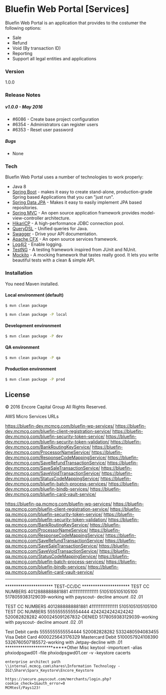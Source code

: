 # Bluefin Web Portal [Services]

Bluefin Web Portal is an application that provides to the costumer the following options:

  - Sale
  - Refund
  - Void (By transaction ID)
  - Reporting
  - Support all legal entities and applications 

### Version
1.0.0

### Release Notes
##### v1.0.0 - May 2016
* #6086 - Create base project configuration
* #6354 - Administrators can register users
* #6353 - Reset user password
##### Bugs
* None

### Tech

Bluefin Web Portal uses a number of technologies to work properly:

* Java 8
* [Spring Boot] - makes it easy to create stand-alone, production-grade Spring based Applications that you can "just run".
* [Spring Data JPA] - Makes it easy to easily implement JPA based repositories.
* [Spring MVC] - An open source application framework provides model-view-controller architecture.
* [HikariCP] - A high-performance JDBC connection pool.
* [QueryDSL] - Unified queries for Java.
* [Swagger] - Drive your API documentation.
* [Apache CFX] - An open source services framework.
* [Log4j2] - Enable logging.
* [TestNG] - A testing framework inspired from JUnit and NUnit. 
* [Mockito] - A mocking framework that tastes really good. It lets you write beautiful tests with a clean & simple API. 

### Installation

You need Maven installed.

#### **Local** environment (default)

```sh
$ mvn clean package
```
```sh
$ mvn clean package -P local
```

#### **Development** environment
```sh
$ mvn clean package -P dev
```

#### **QA** environment
```sh
$ mvn clean package -P qa
```

#### **Production** environment
```sh
$ mvn clean package -P prod
```

License
----

© 2016 Encore Capital Group All Rights Reserved.



[git-repo-url]: <http://tfs-prd.internal.mcmcg.com:8080/tfs/Encore/ICO/_git/Bluefin-web-portal-services>
[Spring Boot]: <http://projects.spring.io/spring-boot/>
[Spring Data JPA]: <http://projects.spring.io/spring-data-jpa/>
[Spring MVC]: <https://spring.io/guides/gs/rest-service/>
[QueryDSL]: <http://www.querydsl.com/>
[HikariCP]: <https://brettwooldridge.github.io/HikariCP/>
[Swagger]: <http://swagger.io/>
[Log4j2]: <http://logging.apache.org/log4j/2.x/>
[Apache CFX]: <http://cxf.apache.org/>
[Mockito]: <http://mockito.org/>
[TestNG]: <http://testng.org/doc/index.html>

AWS Micro Services URLs

https://bluefin-dev.mcmcg.com/bluefin-wp-services/
https://bluefin-dev.mcmcg.com/bluefin-client-registration-service/
https://bluefin-dev.mcmcg.com/bluefin-security-token-service/
https://bluefin-dev.mcmcg.com/bluefin-security-token-validation/
https://bluefin-dev.mcmcg.com/BankRoutingKeyService/
https://bluefin-dev.mcmcg.com/ProcessorNameService/
https://bluefin-dev.mcmcg.com/ResponseCodeMappingService/
https://bluefin-dev.mcmcg.com/SaveRefundTransactionService/
https://bluefin-dev.mcmcg.com/SaveSaleTransactionService/
https://bluefin-dev.mcmcg.com/SaveVoidTransactionService/
https://bluefin-dev.mcmcg.com/StatusCodeMappingService/
https://bluefin-dev.mcmcg.com/bluefin-batch-process-services/
https://bluefin-dev.mcmcg.com/bluefin-bindb-services/
https://bluefin-dev.mcmcg.com/bluefin-card-vault-service/

https://bluefin-qa.mcmcg.com/bluefin-wp-services/
https://bluefin-qa.mcmcg.com/bluefin-client-registration-service/
https://bluefin-qa.mcmcg.com/bluefin-security-token-service/
https://bluefin-qa.mcmcg.com/bluefin-security-token-validation/
https://bluefin-qa.mcmcg.com/BankRoutingKeyService/
https://bluefin-qa.mcmcg.com/ProcessorNameService/
https://bluefin-qa.mcmcg.com/ResponseCodeMappingService/
https://bluefin-qa.mcmcg.com/SaveRefundTransactionService/
https://bluefin-qa.mcmcg.com/SaveSaleTransactionService/
https://bluefin-qa.mcmcg.com/SaveVoidTransactionService/
https://bluefin-qa.mcmcg.com/StatusCodeMappingService/
https://bluefin-qa.mcmcg.com/bluefin-batch-process-services/
https://bluefin-qa.mcmcg.com/bluefin-bindb-services/
https://bluefin-qa.mcmcg.com/bluefin-card-vault-service/

*********************************************************
**********************	TEST-CC/DC  **********************
	TEST CC NUMBERS
	4012888888881881
	4111111111111111
	5105105105105100
	5178059383129039-working with payscout- decline amount .02 .01
	
TEST CC NUMBERS
4012888888881881
4111111111111111
5105105105105100
TEST DC NUMBERS
5555555555554444
4242424242424242
520082828282
4000245091267832-DENIED
5178059383129039-working with payscout- decline amount .02 .01

Test Debit cards
5555555555554444
520082828282
5332480594083455
Visa Debit Card
4000225643176329
Mastercard Debit
5100057924108390
5326760507185572-working with Jetpay-decline with .01
***************************Other Misc
	keytool -importcert -alias  phxiodpsgwd01 -file phxiodpsgwd01.cer -v -keystore cacerts 
	
	enterprise architect path
	\\internal.mcmcg.com\shares\Information Technology - IGI\Share\Sparx_Keystore\Encore_Keystore
	
	https://secure.payscout.com/merchants/login.php?cookie_check=1&auth_error=0
	MCMtest/Pays123!
